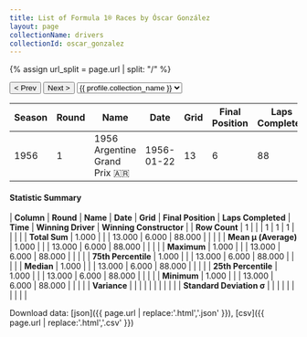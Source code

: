 ```yaml
---
title: List of Formula 1® Races by Óscar González
layout: page
collectionName: drivers
collectionId: oscar_gonzalez
---
```


{% assign url_split = page.url | split: "/" %}
<div id="collection-navigation">
<button onclick="selector.options[selector.selectedIndex-1].value && (window.location = selector.options[selector.selectedIndex-1].value);">&lt; Prev</button>
<button onclick="selector.options[selector.selectedIndex+1].value && (window.location = selector.options[selector.selectedIndex+1].value);">Next &gt;</button>
<select id="selector" onchange="this.options[this.selectedIndex].value && (window.location = this.options[this.selectedIndex].value);">
  {% for collectionId in site.data[page.collectionName].refs %}
    {% if collectionId == page.collectionId %}
      {% assign selected = "selected" %}
    {% else %}
      {% assign selected = "" %}
    {% endif %}
    {% assign profile = site.data[page.collectionName][collectionId].profile %}
    <option value="/f1/{{ page.collectionName }}/{{ collectionId }}/{{ url_split[4] }}" {{ selected }}>{{ profile.collection_name }}</option>
  {% endfor %}
</select>
</div>

| Season | Round | Name | Date | Grid | Final Position | Laps Completed | Time | Winning Driver | Winning Constructor |
|--|--|--|--|--|--|--|--|--|--|
| 1956 | 1 | 1956 Argentine Grand Prix 🇦🇷 | 1956-01-22 | 13 | 6 | 88 |   | Juan Fangio 🇦🇷 | Ferrari 🇮🇹 |

#### Statistic Summary

| **Column** | **Round** | **Name** | **Date** | **Grid** | **Final Position** | **Laps Completed** | **Time** | **Winning Driver** | **Winning Constructor** |
| **Row Count** | 1 |  |  | 1 | 1 | 1 |  |  |  |
| **Total Sum** | 1.000 |  |  | 13.000 | 6.000 | 88.000 |  |  |  |
| **Mean μ (Average)** | 1.000 |  |  | 13.000 | 6.000 | 88.000 |  |  |  |
| **Maximum** | 1.000 |  |  | 13.000 | 6.000 | 88.000 |  |  |  |
| **75th Percentile** | 1.000 |  |  | 13.000 | 6.000 | 88.000 |  |  |  |
| **Median** | 1.000 |  |  | 13.000 | 6.000 | 88.000 |  |  |  |
| **25th Percentile** | 1.000 |  |  | 13.000 | 6.000 | 88.000 |  |  |  |
| **Minimum** | 1.000 |  |  | 13.000 | 6.000 | 88.000 |  |  |  |
| **Variance** |  |  |  |  |  |  |  |  |  |
| **Standard Deviation σ** |  |  |  |  |  |  |  |  |  |

Download data: [json]({{ page.url | replace:'.html','.json' }}), [csv]({{ page.url | replace:'.html','.csv' }})
